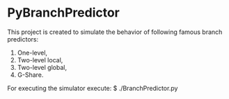 # PyBranchPredictor

This project is created to simulate the behavior of following famous branch predictors:
1.	One-level,
2.	Two-level local,
3.	Two-level global,
4.	G-Share.

For executing the simulator execute:
$ ./BranchPredictor.py
